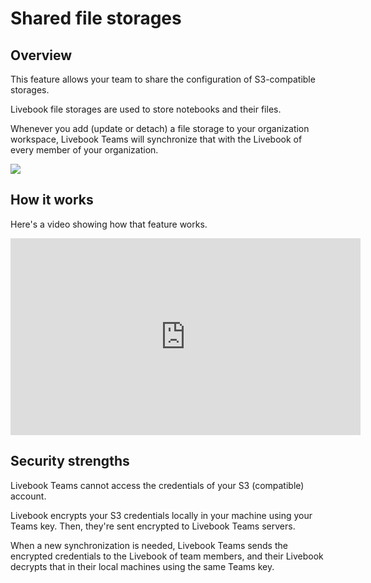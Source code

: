 # Shared file storages

## Overview

This feature allows your team to share the configuration of S3-compatible storages.

Livebook file storages are used to store notebooks and their files.

Whenever you add (update or detach) a file storage to your organization workspace, Livebook Teams will synchronize that with the Livebook of every member of your organization.

![](images/add_shared_file_storage.png)

## How it works

Here's a video showing how that feature works.

<iframe width="560" height="315" src="https://www.youtube-nocookie.com/embed/NkrTHShRCYE?si=9LhjlER91nyEbZxi" title="YouTube video player" frameborder="0" allow="accelerometer; autoplay; clipboard-write; encrypted-media; gyroscope; picture-in-picture; web-share" allowfullscreen></iframe>

## Security strengths

Livebook Teams cannot access the credentials of your S3 (compatible) account.

Livebook encrypts your S3 credentials locally in your machine using your Teams key. Then, they're sent encrypted to Livebook Teams servers.

When a new synchronization is needed, Livebook Teams sends the encrypted credentials to the Livebook of team members, and their Livebook decrypts that in their local machines using the same Teams key.
